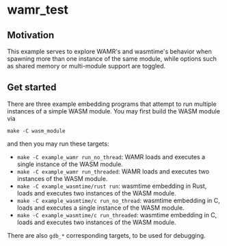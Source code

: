# wamr_test

## Motivation
This example serves to explore WAMR's and wasmtime's behavior when spawning more than one instance of the same module, while options such as shared memory or multi-module support are toggled.

## Get started

There are three example embedding programs that attempt to run multiple instances of a simple WASM module. You may first build the WASM module via
```
make -C wasm_module
```
and then you may run these targets:
- `make -C example_wamr run_no_thread`: WAMR loads and executes a single instance of the WASM module.
- `make -C example_wamr run_threaded`: WAMR loads and executes two instances of the WASM module.
- `make -C example_wasmtime/rust run`: wasmtime embedding in Rust, loads and executes two instances of the WASM module.
- `make -C example_wasmtime/c run_no_thread`: wasmtime embedding in C, loads and executes a single instance of the WASM module.
- `make -C example_wasmtime/c run_threaded`: wasmtime embedding in C, loads and executes two instances of the WASM module.

There are also `gdb_*` corresponding targets, to be used for debugging.
